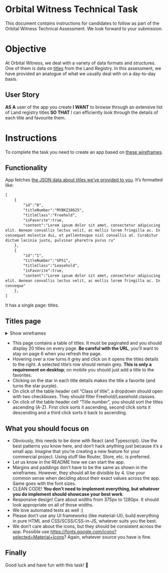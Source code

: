 # Orbital Witness Technical Task

This document contains instructions for candidates to follow as part of the Orbital Witness Technical Assessment. We look forward to your submission.

# Objective
At Orbital Witness, we deal with a variety of data formats and structures. One of them is data on [titles](https://eservices.landregistry.gov.uk/eservices/FindAProperty/view/resources/example_register.pdf) from the Land Registry. In this assessment, we have provided an analogue of what we usually deal with on a day-to-day basis.

## User Story
**AS A** user of the app you create **I WANT** to browse through an extensive list of Land registry titles **SO THAT** I can efficiently look through the details of each title and favourite them.

# Instructions
To complete the task you need to create an app based on [these wireframes](https://github.com/orbitalwitness/tech-test/tree/main/wireframes).

## Functionality
App fetches [the JSON data about titles we’ve provided to you](https://github.com/orbitalwitness/tech-test/tree/main/data). It’s formatted like:

```
[
    {
        "id":"0",
        "titleNumber":"MYBKZ10625",
        "titleClass":"Freehold",
        "isFavorite":true,
        "content":"Lorem ipsum dolor sit amet, consectetur adipiscing elit. Aenean convallis lectus velit, ac mollis lorem fringilla ac. In consequat molestie dui, et pellentesque nisl convallis at. Curabitur dictum lacinia justo, pulvinar pharetra purus ru"
    },
    {
        "id":"1",
        "titleNumber":"GP51",
        "titleClass":"Leasehold",
        "isFavorite":true,
        "content":"Lorem ipsum dolor sit amet, consectetur adipiscing elit. Aenean convallis lectus velit, ac mollis lorem fringilla ac. In consequa"
    },
]
```

It has a single page: titles.

## Titles page

<details>
<summary>Show wireframes</summary>
<p>

#### List of titles and title details

![Titles page](wireframes/Titles%20page.png)

#### Dropdown filter

![Titles page - dropdown](wireframes/Titles%20page%20-%20dropdown.png)

</p>
</details>

 - This page contains a table of titles. It must be paginated and you should display 20 titles on every page. **Be careful with the URL**, you'll want to stay on page 6 when you refresh the page.
 - Hovering over a row turns it grey and click on it opens the titles details to the right. A selected title’s row should remain grey. **This is only a requirement on desktop**; on mobile you should just add a title to the favorites.
 - Clicking on the star in each title details makes the title a favorite (and turns the star purple).
 - On click of the table header cell “Class of title”, a dropdown should open with two checkboxes. They should filter Freehold/Leasehold classes.
 - On click of the table header cell “Title number”, you should sort the titles ascending (A-Z). First click sorts it ascending, second click sorts it descending and a third click sorts it back to ascending.


## What you should focus on
- Obviously, this needs to be done with React (and Typescript). Use the best patterns you know here, and don’t hack anything just because it’s a small app. Imagine that you’re creating a new feature for your commercial project. Using stuff like Router, Store, etc. is preferred.
- Let us know in the README how we can start the app.
- Margins and paddings don’t have to be the same as shown in the wireframes. However, they should all be divisible by 4. Use your common sense when deciding about their exact values across the app. Same goes with the font sizes.
- CLEAN CODE! **You don’t need to implement everything, but whatever you do implement should showcase your best work**.
- Responsive design! Care about widths from 375px to 1280px. It should look appropriate on all of those widths.
- We love automated tests as well :)
- Please don’t use any UI frameworks (like material-UI); build everything in pure HTML and CSS/SCSS/CSS-in-JS, whatever suits you the best.
- We don’t care about the icons, but they should be consistent across the app. Possible use https://fonts.google.com/icons?selected=Material+Icons? Again, whatever source you have is fine.

## Finally

Good luck and have fun with this task! 🚀
